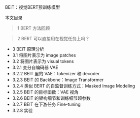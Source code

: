 BEiT：视觉BERT预训练模型


本文目录
>1 BERT 方法回顾

>2 BERT 可以直接用在视觉任务上吗？

- 3 BEiT 原理分析
- 3.1 将图片表示为 image patches
- 3.2 将图片表示为 visual tokens
- 3.2.1 变分自编码器 VAE
- 3.2.2 BEIT 里的 VAE：tokenizer 和 decoder
- 3.2.3 BEIT 的 Backbone：Image Transformer
- 3.2.4 类似 BERT 的自监督训练方式：Masked Image Modeling
- 3.2.5 BEIT 的目标函数：VAE 视角
- 3.2.6 BEIT 的架构细节和训练细节超参数
- 3.2.7 BEIT 在下游任务 Fine-tuning
- 3.2.8 实验


